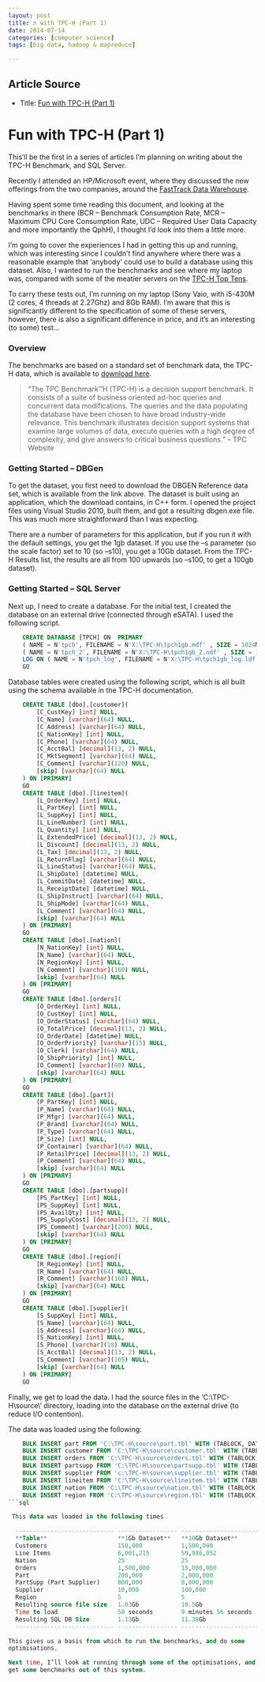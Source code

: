 ```yaml
---
layout: post
title: n with TPC-H (Part 1)
date: 2014-07-14
categories: [computer science]
tags: [big data, hadoop & mapreduce]

---
```


## Article Source
* Title: [Fun with TPC-H (Part 1)](http://blog.nhaslam.com/2011/07/02/fun-with-tpc-h-part-1/)

# Fun with TPC-H (Part 1)

This’ll be the first in a series of articles I’m planning on writing
about the TPC-H Benchmark, and SQL Server.

Recently I attended an HP/Microsoft event, where they discussed the new
offerings from the two companies, around the [FastTrack Data
Warehouse](http://msdn.microsoft.com/en-us/library/gg605238.aspx).

Having spent some time reading this document, and looking at the
benchmarks in there (BCR – Benchmark Consumption Rate, MCR – Maximum CPU
Core Consumption Rate, UDC – Required User Data Capacity and more
importantly the QphH), I thought I’d look into them a little more.

I’m going to cover the experiences I had in getting this up and running,
which was interesting since I couldn’t find anywhere where there was a
reasonable example that ‘anybody’ could use to build a database using
this dataset. Also, I wanted to run the benchmarks and see where my
laptop was, compared with some of the meatier servers on the [TPC-H Top
Tens](http://www.tpc.org/tpch/).

To carry these tests out, I’m running on my laptop (Sony Vaio, with
i5-430M (2 cores, 4 threads at 2.27Ghz) and 8Gb RAM). I’m aware that
this is significantly different to the specification of some of these
servers, however, there is also a significant difference in price, and
it’s an interesting (to some) test…

### Overview

The benchmarks are based on a standard set of benchmark data, the TPC-H
data, which is available to [download here](http://www.tpc.org/tpch/).

> “The TPC Benchmark™H (TPC-H) is a decision support benchmark. It
> consists of a suite of business oriented ad-hoc queries and concurrent
> data modifications. The queries and the data populating the database
> have been chosen to have broad industry-wide relevance. This benchmark
> illustrates decision support systems that examine large volumes of
> data, execute queries with a high degree of complexity, and give
> answers to critical business questions.” – TPC Website

### Getting Started – DBGen

To get the dataset, you first need to download the DBGEN Reference data
set, which is available from the link above. The dataset is built using
an application, which the download contains, in C++ form. I opened the
project files using Visual Studio 2010, built them, and got a resulting
dbgen.exe file. This was much more straightforward than I was expecting.

There are a number of parameters for this application, but if you run it
with the default settings, you get the 1gb dataset. If you use the –s
parameter (so the scale factor) set to 10 (so –s10), you get a 10Gb
dataset. From the TPC-H Results list, the results are all from 100
upwards (so –s100, to get a 100gb dataset).

### Getting Started – SQL Server

Next up, I need to create a database. For the initial test, I created
the database on an external drive (connected through eSATA). I used the
following script.

```sql
    CREATE DATABASE [TPCH] ON  PRIMARY
    ( NAME = N'tpch', FILENAME = N'X:\TPC-H\tpch1gb.mdf' , SIZE = 1024MB , MAXSIZE = UNLIMITED, FILEGROWTH = 128MB ),
    ( NAME = N'tpch_2', FILENAME = N'X:\TPC-H\tpch1gb_2.ndf' , SIZE = 1024MB , MAXSIZE = UNLIMITED, FILEGROWTH = 128MB )
    LOG ON ( NAME = N'tpch_log', FILENAME = N'X:\TPC-H\tpch1gb_log.ldf' , SIZE = 512MB , MAXSIZE = 2048GB , FILEGROWTH = 100MB )
    GO
```

Database tables were created using the following script, which is all
built using the schema available in the TPC-H documentation.

```sql
    CREATE TABLE [dbo].[customer](
        [C_CustKey] [int] NULL,
        [C_Name] [varchar](64) NULL,
        [C_Address] [varchar](64) NULL,
        [C_NationKey] [int] NULL,
        [C_Phone] [varchar](64) NULL,
        [C_AcctBal] [decimal](13, 2) NULL,
        [C_MktSegment] [varchar](64) NULL,
        [C_Comment] [varchar](120) NULL,
        [skip] [varchar](64) NULL
    ) ON [PRIMARY]
    GO
    CREATE TABLE [dbo].[lineitem](
        [L_OrderKey] [int] NULL,
        [L_PartKey] [int] NULL,
        [L_SuppKey] [int] NULL,
        [L_LineNumber] [int] NULL,
        [L_Quantity] [int] NULL,
        [L_ExtendedPrice] [decimal](13, 2) NULL,
        [L_Discount] [decimal](13, 2) NULL,
        [L_Tax] [decimal](13, 2) NULL,
        [L_ReturnFlag] [varchar](64) NULL,
        [L_LineStatus] [varchar](64) NULL,
        [L_ShipDate] [datetime] NULL,
        [L_CommitDate] [datetime] NULL,
        [L_ReceiptDate] [datetime] NULL,
        [L_ShipInstruct] [varchar](64) NULL,
        [L_ShipMode] [varchar](64) NULL,
        [L_Comment] [varchar](64) NULL,
        [skip] [varchar](64) NULL
    ) ON [PRIMARY]
    GO
    CREATE TABLE [dbo].[nation](
        [N_NationKey] [int] NULL,
        [N_Name] [varchar](64) NULL,
        [N_RegionKey] [int] NULL,
        [N_Comment] [varchar](160) NULL,
        [skip] [varchar](64) NULL
    ) ON [PRIMARY]
    GO
    CREATE TABLE [dbo].[orders](
        [O_OrderKey] [int] NULL,
        [O_CustKey] [int] NULL,
        [O_OrderStatus] [varchar](64) NULL,
        [O_TotalPrice] [decimal](13, 2) NULL,
        [O_OrderDate] [datetime] NULL,
        [O_OrderPriority] [varchar](15) NULL,
        [O_Clerk] [varchar](64) NULL,
        [O_ShipPriority] [int] NULL,
        [O_Comment] [varchar](80) NULL,
        [skip] [varchar](64) NULL
    ) ON [PRIMARY]
    GO
    CREATE TABLE [dbo].[part](
        [P_PartKey] [int] NULL,
        [P_Name] [varchar](64) NULL,
        [P_Mfgr] [varchar](64) NULL,
        [P_Brand] [varchar](64) NULL,
        [P_Type] [varchar](64) NULL,
        [P_Size] [int] NULL,
        [P_Container] [varchar](64) NULL,
        [P_RetailPrice] [decimal](13, 2) NULL,
        [P_Comment] [varchar](64) NULL,
        [skip] [varchar](64) NULL
    ) ON [PRIMARY]
    GO
    CREATE TABLE [dbo].[partsupp](
        [PS_PartKey] [int] NULL,
        [PS_SuppKey] [int] NULL,
        [PS_AvailQty] [int] NULL,
        [PS_SupplyCost] [decimal](13, 2) NULL,
        [PS_Comment] [varchar](200) NULL,
        [skip] [varchar](64) NULL
    ) ON [PRIMARY]
    GO
    CREATE TABLE [dbo].[region](
        [R_RegionKey] [int] NULL,
        [R_Name] [varchar](64) NULL,
        [R_Comment] [varchar](160) NULL,
        [skip] [varchar](64) NULL
    ) ON [PRIMARY]
    GO
    CREATE TABLE [dbo].[supplier](
        [S_SuppKey] [int] NULL,
        [S_Name] [varchar](64) NULL,
        [S_Address] [varchar](64) NULL,
        [S_NationKey] [int] NULL,
        [S_Phone] [varchar](18) NULL,
        [S_AcctBal] [decimal](13, 2) NULL,
        [S_Comment] [varchar](105) NULL,
        [skip] [varchar](64) NULL
    ) ON [PRIMARY]
    GO
```

Finally, we get to load the data. I had the source files in the
‘C:\\TPC-H\\source\\’ directory, loading into the database on the
external drive (to reduce I/O contention).

The data was loaded using the following:

```sql
    BULK INSERT part FROM 'C:\TPC-H\source\part.tbl' WITH (TABLOCK, DATAFILETYPE='char', CODEPAGE='raw', FIELDTERMINATOR = '|')
    BULK INSERT customer FROM 'C:\TPC-H\source\customer.tbl' WITH (TABLOCK, DATAFILETYPE='char', CODEPAGE='raw', FIELDTERMINATOR = '|')
    BULK INSERT orders FROM 'C:\TPC-H\source\orders.tbl' WITH (TABLOCK, DATAFILETYPE='char', CODEPAGE='raw', FIELDTERMINATOR = '|')
    BULK INSERT partsupp FROM 'C:\TPC-H\source\partsupp.tbl' WITH (TABLOCK, DATAFILETYPE='char', CODEPAGE='raw', FIELDTERMINATOR = '|')
    BULK INSERT supplier FROM 'c:\TPC-H\source\supplier.tbl' WITH (TABLOCK, DATAFILETYPE='char', CODEPAGE='raw', FIELDTERMINATOR = '|')
    BULK INSERT lineitem FROM 'C:\TPC-H\source\lineitem.tbl' WITH (TABLOCK, DATAFILETYPE='char', CODEPAGE='raw', FIELDTERMINATOR = '|')
    BULK INSERT nation FROM 'C:\TPC-H\source\nation.tbl' WITH (TABLOCK, DATAFILETYPE='char', CODEPAGE='raw', FIELDTERMINATOR = '|')
    BULK INSERT region FROM 'C:\TPC-H\source\region.tbl' WITH (TABLOCK, DATAFILETYPE='char', CODEPAGE='raw', FIELDTERMINATOR = '|')
```sql

 This data was loaded in the following times

  ---------------------------- ----------------- ----------------------
  **Table**                    **1Gb Dataset**   **10Gb Dataset**
  Customers                    150,000           1,500,000
  Line Items                   6,001,215         59,986,052
  Nation                       25                25
  Orders                       1,500,000         15,000,000
  Part                         200,000           2,000,000
  PartSupp (Part Supplier)     800,000           8,000,000
  Supplier                     10,000            100,000
  Region                       5                 5
  Resulting source file size   1.03Gb            10.5Gb
  Time to load                 50 seconds        9 minutes 56 seconds
  Resulting SQL DB Size        1.13Gb            11.38Gb
  ---------------------------- ----------------- ----------------------

This gives us a basis from which to run the benchmarks, and do some
optimisations.

Next time, I’ll look at running through some of the optimisations, and
get some benchmarks out of this system.